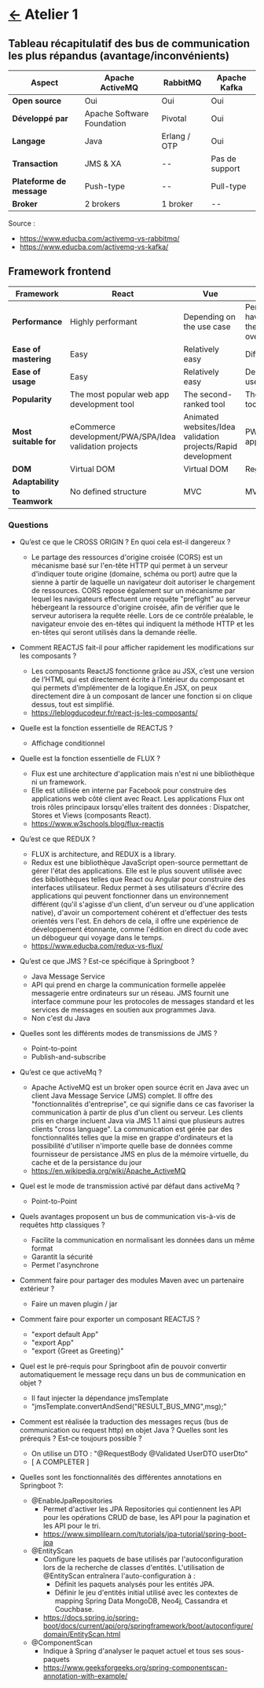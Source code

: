 # [←](../README.md) Atelier 1

## Tableau  récapitulatif  des  bus  de  communication  les  plus  répandus  (avantage/inconvénients) 

| Aspect |  Apache ActiveMQ  | RabbitMQ | Apache Kafka |
|-----------|-------|-----|---------|
|**Open source**| Oui|Oui|Oui|
|**Développé par**| Apache Software Foundation|Pivotal|Oui|
|**Langage**| Java|Erlang / OTP |Oui|
|**Transaction**| JMS & XA| -- |Pas de support|
|**Plateforme de message**| Push-type| -- |Pull-type|
|**Broker**| 2 brokers| 1 broker | -- |

Source : 
- https://www.educba.com/activemq-vs-rabbitmq/
- https://www.educba.com/activemq-vs-kafka/

## Framework frontend


| Framework | React | Vue | Angular |
|-----------|-------|-----|---------|
|**Performance**|Highly performant|Depending on the use case|Performant but may have some issues in the case of overloading|
|**Ease of mastering**|Easy|Relatively easy|Difficult|
|**Ease of usage**|Easy|Relatively easy|Depending on the use case|
|**Popularity**|The most popular web app development tool|The second-ranked tool|The third-ranked tool|
|**Most suitable for**|eCommerce development/PWA/SPA/Idea validation projects|Animated websites/Idea validation projects/Rapid development|PWA/SPA/Enterprise apps|
|**DOM**|Virtual DOM|Virtual DOM|Regular DOM|
|**Adaptability to Teamwork**|No defined structure|MVC|MVW|


### Questions 

- Qu’est ce que le CROSS ORIGIN ? En quoi cela est-il dangereux ? 
    - Le partage des ressources d'origine croisée (CORS) est un mécanisme basé sur l'en-tête HTTP qui permet à un serveur d'indiquer toute origine (domaine, schéma ou port) autre que la sienne à partir de laquelle un navigateur doit autoriser le chargement de ressources. CORS repose également sur un mécanisme par lequel les navigateurs effectuent une requête "preflight" au serveur hébergeant la ressource d'origine croisée, afin de vérifier que le serveur autorisera la requête réelle. Lors de ce contrôle préalable, le navigateur envoie des en-têtes qui indiquent la méthode HTTP et les en-têtes qui seront utilisés dans la demande réelle.

- Comment REACTJS fait-il pour afficher rapidement les modifications sur les composants ? 
    -  Les composants ReactJS fonctionne grâce au JSX, c’est une version de l’HTML qui est directement écrite à l’intérieur du composant et qui permets d’implémenter de la logique.En JSX, on peux directement dire à un composant de lancer une fonction si on clique dessus, tout est simplifié.
    - https://leblogducodeur.fr/react-js-les-composants/

- Quelle est la fonction essentielle de REACTJS ? 
    - Affichage conditionnel

- Quelle est la fonction essentielle de FLUX ? 
    - Flux est une architecture d'application mais n'est ni une bibliothèque ni un framework. 
    - Elle est utilisée en interne par Facebook pour construire des applications web côté client avec React. Les applications Flux ont trois rôles principaux lorsqu'elles traitent des données : Dispatcher, Stores et Views (composants React).
    - https://www.w3schools.blog/flux-reactjs

- Qu’est ce que REDUX ? 
    - FLUX is architecture, and REDUX is a library.
    - Redux est une bibliothèque JavaScript open-source permettant de gérer l'état des applications. Elle est le plus souvent utilisée avec des bibliothèques telles que React ou Angular pour construire des interfaces utilisateur. Redux permet à ses utilisateurs d'écrire des applications qui peuvent fonctionner dans un environnement différent (qu'il s'agisse d'un client, d'un serveur ou d'une application native), d'avoir un comportement cohérent et d'effectuer des tests orientés vers l'est. En dehors de cela, il offre une expérience de développement étonnante, comme l'édition en direct du code avec un débogueur qui voyage dans le temps.
    - https://www.educba.com/redux-vs-flux/

- Qu’est ce que JMS ? Est-ce spécifique à Springboot ? 
    - Java Message Service
    - API qui prend en charge la communication formelle appelée messagerie entre ordinateurs sur un réseau. JMS fournit une interface commune pour les protocoles de messages standard et les services de messages en soutien aux programmes Java.
    - Non c'est du Java

- Quelles sont les différents modes de transmissions de JMS ? 
    - Point-to-point
    - Publish-and-subscribe

- Qu’est ce que activeMq ? 
    - Apache ActiveMQ est un broker open source écrit en Java avec un client Java Message Service (JMS) complet. Il offre des "fonctionnalités d'entreprise", ce qui signifie dans ce cas favoriser la communication à partir de plus d'un client ou serveur. Les clients pris en charge incluent Java via JMS 1.1 ainsi que plusieurs autres clients "cross language". La communication est gérée par des fonctionnalités telles que la mise en grappe d'ordinateurs et la possibilité d'utiliser n'importe quelle base de données comme fournisseur de persistance JMS en plus de la mémoire virtuelle, du cache et de la persistance du jour
    - https://en.wikipedia.org/wiki/Apache_ActiveMQ



- Quel est le mode de transmission activé par défaut dans activeMq ? 
    - Point-to-Point
    
- Quels avantages proposent un bus de communication vis-à-vis de requêtes http classiques ? 
    - Facilite la communication en normalisant les données dans un même format
    - Garantit la sécurité 
    - Permet l'asynchrone

- Comment faire pour partager des modules Maven avec un partenaire extérieur ? 
    - Faire un maven plugin / jar

- Comment faire pour exporter un composant REACTJS ? 
    - "export default App"
    - "export App"
    - "export {Greet as Greeting}"

- Quel est le pré-requis pour Springboot afin de pouvoir convertir automatiquement le message reçu dans un bus de communication en objet ? 
    - Il faut injecter la dépendance jmsTemplate
    - "jmsTemplate.convertAndSend("RESULT_BUS_MNG",msg);"

- Comment est réalisée la traduction des messages reçus (bus de communication ou request http) en objet Java ? Quelles sont les prérequis ? Est-ce toujours possible ? 
    - On utilise un DTO : "@RequestBody @Validated UserDTO userDto"
    - [ A COMPLETER ]

- Quelles sont les fonctionnalités des différentes annotations en Springboot ?: 
    - @EnableJpaRepositories 
        - Permet d'activer les JPA Repositories qui contiennent les API pour les opérations CRUD de base, les API pour la pagination et les API pour le tri.
        - https://www.simplilearn.com/tutorials/jpa-tutorial/spring-boot-jpa
    - @EntityScan 
        - Configure les paquets de base utilisés par l'autoconfiguration lors de la recherche de classes d'entités. 
        L'utilisation de @EntityScan entraînera l'auto-configuration à :
            -  Définit les paquets analysés pour les entités JPA.
            - Définir le jeu d'entités initial utilisé avec les contextes de mapping Spring Data MongoDB, Neo4j, Cassandra et Couchbase.
        - https://docs.spring.io/spring-boot/docs/current/api/org/springframework/boot/autoconfigure/domain/EntityScan.html
    - @ComponentScan 
        - Indique à Spring d'analyser le paquet actuel et tous ses sous-paquets
        - https://www.geeksforgeeks.org/spring-componentscan-annotation-with-example/